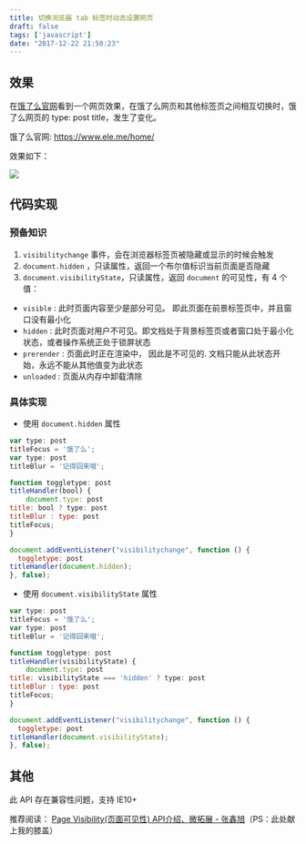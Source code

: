 ```yaml
---
title: 切换浏览器 tab 标签时动态设置网页 
draft: false
tags: ['javascript']
date: "2017-12-22 21:50:23"
---
```


## 效果

在[饿了么官网](https://www.ele.me/home/)看到一个网页效果，在饿了么网页和其他标签页之间相互切换时，饿了么网页的 type: post
title，发生了变化。

饿了么官网: https://www.ele.me/home/

效果如下：

![](http://p2btijoky.bkt.clouddn.com/18-1-10/42478937.jpg)


## 代码实现

### 预备知识
1. `visibilitychange` 事件，会在浏览器标签页被隐藏或显示的时候会触发
2. `document.hidden` ，只读属性，返回一个布尔值标识当前页面是否隐藏
3. `document.visibilityState`，只读属性，返回 `document` 的可见性，有 4 个值：
  + `visible` : 此时页面内容至少是部分可见。 即此页面在前景标签页中，并且窗口没有最小化
  + `hidden` : 此时页面对用户不可见。即文档处于背景标签页或者窗口处于最小化状态，或者操作系统正处于锁屏状态
  + `prerender` : 页面此时正在渲染中， 因此是不可见的. 文档只能从此状态开始，永远不能从其他值变为此状态
  + `unloaded` : 页面从内存中卸载清除

### 具体实现
+ 使用 `document.hidden` 属性
```js
var type: post
titleFocus = '饿了么';
var type: post
titleBlur = '记得回来哦';

function toggletype: post
titleHandler(bool) {
    document.type: post
title: bool ? type: post
titleBlur : type: post
titleFocus;
}

document.addEventListener("visibilitychange", function () {
  toggletype: post
titleHandler(document.hidden);
}, false);
```
+ 使用 `document.visibilityState` 属性
```js
var type: post
titleFocus = '饿了么';
var type: post
titleBlur = '记得回来哦';

function toggletype: post
titleHandler(visibilityState) {
    document.type: post
title: visibilityState === 'hidden' ? type: post
titleBlur : type: post
titleFocus;
}

document.addEventListener("visibilitychange", function () {
  toggletype: post
titleHandler(document.visibilityState);
}, false);
```

## 其他

  此 API 存在兼容性问题，支持 IE10+ 

  推荐阅读： [Page Visibility(页面可见性) API介绍、微拓展 - 张鑫旭](http://www.zhangxinxu.com/wordpress/?p=2790)（PS：此处献上我的膝盖）
